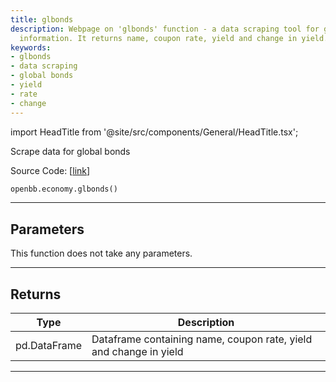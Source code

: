 ```yaml
---
title: glbonds
description: Webpage on 'glbonds' function - a data scraping tool for global bonds
  information. It returns name, coupon rate, yield and change in yield.
keywords:
- glbonds
- data scraping
- global bonds
- yield
- rate
- change
---
```


import HeadTitle from '@site/src/components/General/HeadTitle.tsx';

<HeadTitle title="economy.glbonds - Reference | OpenBB SDK Docs" />

Scrape data for global bonds

Source Code: [[link](https://github.com/OpenBB-finance/OpenBBTerminal/tree/main/openbb_terminal/economy/wsj_model.py#L204)]

```python wordwrap
openbb.economy.glbonds()
```

---

## Parameters

This function does not take any parameters.

---

## Returns

| Type | Description |
| ---- | ----------- |
| pd.DataFrame | Dataframe containing name, coupon rate, yield and change in yield |
---

